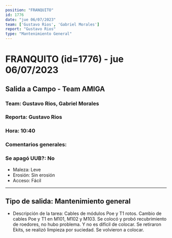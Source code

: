 ```yaml
---
position: "FRANQUITO"
id: 1776
date: "jue 06/07/2023"
team: ['Gustavo Rios', 'Gabriel Morales']
report: "Gustavo Rios"
type: "Mantenimiento General"
---
```


# FRANQUITO (id=1776) - jue 06/07/2023
## Salida a Campo - Team AMIGA
### Team: Gustavo Rios, Gabriel Morales
### Reporta: Gustavo Rios
### Hora: 10:40
### Comentarios generales: 
### Se apagó UUB?: No 
- Maleza: Leve
- Erosión: Sin erosión
- Acceso: Fácil
---------
## Tipo de salida: Mantenimiento general
   - Descripción de la tarea: Cables de módulos Poe y T1 rotos. Cambio de cables Poe y T1 en M101, M102 y M103.
Se colocó y probó recubrimiento de roedores, no hubo problema. Y no es difícil de colocar. 
Se retiraron Ekits, se realizó limpieza por suciedad. Se volvieron a colocar.
